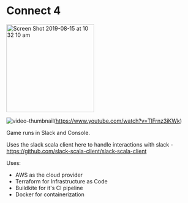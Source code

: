 # Connect 4

<img width="229" alt="Screen Shot 2019-08-15 at 10 32 10 am" src="https://user-images.githubusercontent.com/30946820/63065131-33419f80-bf48-11e9-8483-b477fae5285a.png">

![video-thumbnail](https://user-images.githubusercontent.com/30946820/71894603-d7034480-31a2-11ea-9497-1488ba41b20e.PNG)(https://www.youtube.com/watch?v=TlFrnz3iKWk)

Game runs in Slack and Console.

Uses the slack scala client here to handle interactions with slack - https://github.com/slack-scala-client/slack-scala-client

Uses:
- AWS as the cloud provider
- Terraform for Infrastructure as Code
- Buildkite for it's CI pipeline
- Docker for containerization
